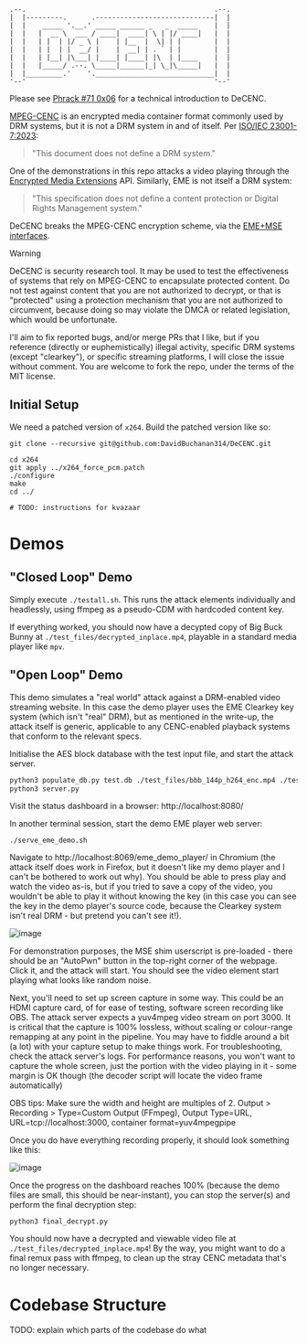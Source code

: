 ```
.--.                                              .--.
|  |---------.      .-----------------------------|  |
|  |    _____ '.__.' _____ ______ _   _  _____    |  |
|  |   |  __ \  ___ / ____|  ____| \ | |/ ____|   |  |
|  |   | |  | |/ _ \ |    | |__  |  \| | |        |  |
|  |   | |  | |  __/ |    |  __| | . ` | |        |  |
|  |   | |__| |\___| |____| |____| |\  | |____    |  |
|  |   |_____/ .--. \_____|______|_| \_|\_____|   |  |
|  |_________.'    '._____________________________|  |
'--'                                              '--'
```

Please see [Phrack #71 0x06](http://phrack.org/issues/71/6.html#article) for a technical introduction to DeCENC.

[MPEG-CENC](https://docs.unified-streaming.com/documentation/drm/common-encryption.html) is an encrypted media container format commonly used by DRM systems, but it is not a DRM system in and of itself. Per [ISO/IEC 23001-7:2023](https://www.iso.org/standard/84637.html):

> "This document does not define a DRM system."

One of the demonstrations in this repo attacks a video playing through the [Encrypted Media Extensions](https://www.w3.org/TR/encrypted-media/) API. Similarly, EME is not itself a DRM system:

> "This specification does not define a content protection or Digital Rights Management system."

DeCENC breaks the MPEG-CENC encryption scheme, via the [EME+MSE interfaces](https://web.dev/articles/eme-basics).

> [!WARNING]
> DeCENC is security research tool. It may be used to test the effectiveness of systems that rely on MPEG-CENC to encapsulate protected content. Do not test against content that you are not authorized to decrypt, or that is "protected" using a protection mechanism that you are not authorized to circumvent, because doing so may violate the DMCA or related legislation, which would be unfortunate.

I'll aim to fix reported bugs, and/or merge PRs that I like, but if you reference (directly or euphemistically) illegal activity, specific DRM systems (except "clearkey"), or specific streaming platforms, I will close the issue without comment. You are welcome to fork the repo, under the terms of the MIT license.

## Initial Setup

We need a patched version of `x264`. Build the patched version like so:

```
git clone --recursive git@github.com:DavidBuchanan314/DeCENC.git

cd x264
git apply ../x264_force_pcm.patch
./configure
make
cd ../

# TODO: instructions for kvazaar
```

# Demos

## "Closed Loop" Demo

Simply execute `./testall.sh`. This runs the attack elements individually and headlessly, using ffmpeg as a pseudo-CDM with hardcoded content key.

If everything worked, you should now have a decypted copy of Big Buck Bunny at `./test_files/decrypted_inplace.mp4`, playable in a standard media player like `mpv`.

## "Open Loop" Demo

This demo simulates a "real world" attack against a DRM-enabled video streaming website. In this case the demo player uses the EME Clearkey key system (which isn't "real" DRM), but as mentioned in the write-up, the attack itself is generic, applicable to any CENC-enabled playback systems that conform to the relevant specs.

Initialise the AES block database with the test input file, and start the attack server.

```sh
python3 populate_db.py test.db ./test_files/bbb_144p_h264_enc.mp4 ./test_files/decrypted_inplace.mp4
python3 server.py
```

Visit the status dashboard in a browser: http://localhost:8080/

In another terminal session, start the demo EME player web server:

```
./serve_eme_demo.sh
```

Navigate to http://localhost:8069/eme_demo_player/ in Chromium (the attack itself does work in Firefox, but it doesn't like my demo player and I can't be bothered to work out why). You should be able to press play and watch the video as-is, but if you tried to save a copy of the video, you wouldn't be able to play it without knowing the key (in this case you can see the key in the demo player's source code, because the Clearkey system isn't real DRM - but pretend you can't see it!).

![image](https://github.com/DavidBuchanan314/DeCENC-dev/assets/13520633/f80d0595-ace5-4f07-a1de-c153a4090122)

For demonstration purposes, the MSE shim userscript is pre-loaded - there should be an "AutoPwn" button in the top-right corner of the webpage. Click it, and the attack will start. You should see the video element start playing what looks like random noise.

Next, you'll need to set up screen capture in some way. This could be an HDMI capture card, of for ease of testing, software screen recording like OBS. The attack server expects a yuv4mpeg video stream on port 3000. It is critical that the capture is 100% lossless, without scaling or colour-range remapping at any point in the pipeline. You may have to fiddle around a bit (a lot) with your capture setup to make things work. For troubleshooting, check the attack server's logs. For performance reasons, you won't want to capture the whole screen, just the portion with the video playing in it - some margin is OK though (the decoder script will locate the video frame automatically)

OBS tips: Make sure the width and height are multiples of 2. Output > Recording > Type=Custom Output (FFmpeg), Output Type=URL, URL=tcp://localhost:3000, container format=yuv4mpegpipe

Once you do have everything recording properly, it should look something like this:

![image](https://github.com/DavidBuchanan314/DeCENC-dev/assets/13520633/b175826f-c4e6-4799-b9e2-f24dbcf0db7d)

Once the progress on the dashboard reaches 100% (because the demo files are small, this should be near-instant), you can stop the server(s) and perform the final decryption step:

```
python3 final_decrypt.py
```

You should now have a decrypted and viewable video file at `./test_files/decrypted_inplace.mp4`! By the way, you might want to do a final remux pass with ffmpeg, to clean up the stray CENC metadata that's no longer necessary.

# Codebase Structure

TODO: explain which parts of the codebase do what
